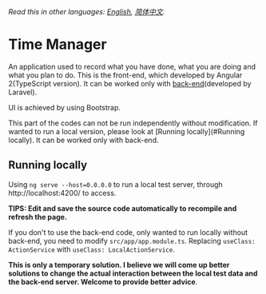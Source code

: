 *Read this in other languages: [English](README.en.md), [简体中文](README.md).*

# Time Manager

An application used to record what you have done, what you are doing and what you plan to do. This is the front-end, which developed by Angular 2(TypeScript version). It can be worked only with [back-end](../../../TimeManage-Laravel)(developed by Laravel).

UI is achieved by using Bootstrap.

This part of the codes can not be run independently without modification. If wanted to run a local version, please look at [Running locally](#Running locally). It can be worked only with back-end.

## Running locally
Using `ng serve --host=0.0.0.0` to run a local test server, through http://localhost:4200/ to access.

**TIPS: Edit and save the source code automatically to recompile and refresh the page.**

If you don't to use the back-end code, only wanted to run locally without back-end, you need to modify `src/app/app.module.ts`. Replacing `useClass: ActionService` with `useClass: LocalActionService`.
 
**This is only a temporary solution. I believe we will come up better solutions to change the actual interaction between the local test data and the back-end server. Welcome to provide better advice**.


